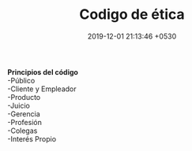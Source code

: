 ﻿---
layout: post
title:  "Codigo de ética"
date:   2019-12-01 21:13:46 +0530
---

 <p><b>Principios del código</b><br>
-Público<br>
-Cliente y Empleador<br>
-Producto<br>
-Juicio<br>
-Gerencia<br>
-Profesión<br>
-Colegas<br>
-Interés Propio</p>


